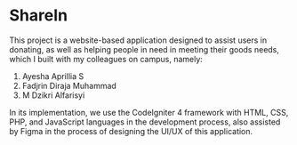 # ShareIn

This project is a website-based application designed to assist users in donating, as well as helping people in need in meeting their goods needs, which I built with my colleagues on campus, namely:

1. Ayesha Aprillia S
2. Fadjrin Diraja Muhammad
3. M Dzikri Alfarisyi

In its implementation, we use the CodeIgniter 4 framework with HTML, CSS, PHP, and JavaScript languages in the development process, also assisted by Figma in the process of designing the UI/UX of this application.
